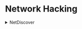 # Network Hacking

<details>
<summary>NetDiscover</summary>
<br>

* Perform an ARP scan across the entire network to identify live hosts.

```shell
netdiscover -i eth0
netdiscover -r x.x.x.1/24
```
</details>
